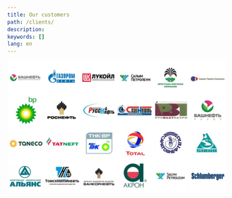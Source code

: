 ```yaml
---
title: Our customers
path: /clients/
description:
keywords: []
lang: en
---
```


![Our customers](./clients.jpg)